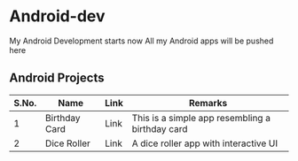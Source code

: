 # Android-dev
My Android Development starts now
All my Android apps will be pushed here

## Android Projects

S.No.  |  Name  |  Link  |  Remarks
-----  |  ----  |  ----  |  -------
1  |  Birthday Card  |  Link  |  This is a simple app resembling a birthday card
2  |  Dice Roller  |  Link  |  A dice roller app with interactive UI
